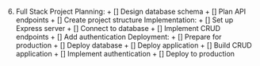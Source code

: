 6. Full Stack Project 
    Planning:
        + [] Design database schema
        + [] Plan API endpoints
        + [] Create project structure
    Implementation:
        + [] Set up Express server
        + [] Connect to database
        + [] Implement CRUD endpoints
        + [] Add authentication
    Deployment:
        + [] Prepare for production
        + [] Deploy database
        + [] Deploy application
        + [] Build CRUD application
        + [] Implement authentication
        + [] Deploy to production

